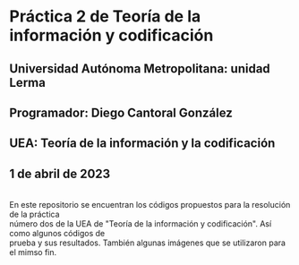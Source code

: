 # Práctica 2 de Teoría de la información y codificación

## Universidad Autónoma Metropolitana: unidad Lerma <br>
## Programador: Diego Cantoral González<br>
## UEA: Teoría de la información y la codificación<br>
## 1 de abril de 2023<br>
<br>
En este repositorio se encuentran los códigos propuestos para la resolución de la práctica<br>
número dos de la UEA de "Teoría de la información y codificación". Así como algunos códigos de<br>
prueba y sus resultados. También algunas imágenes que se utilizaron para el mimso fin.
